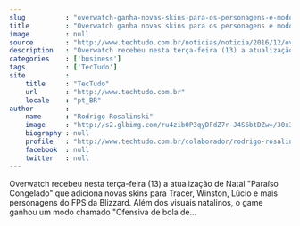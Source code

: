 ```yaml
---
slug          : "overwatch-ganha-novas-skins-para-os-personagens-e-modo-de-bola-de-neve"
title         : "Overwatch ganha novas skins para os personagens e modo de bola de neve"
image         : null
source        : "http://www.techtudo.com.br/noticias/noticia/2016/12/overwatch-ganha-novas-skins-para-os-personagens-e-modo-brigar-na-neve.html"
description   : "Overwatch recebeu nesta terça-feira (13) a atualização de Natal 'Paraíso Congelado' que adiciona novas skins para Tracer, Winston, Lúcio e mais personagens do FPS da Blizzard. Além dos visuais natalinos, o game ganhou um modo chamado 'Ofensiva de bola de..."
categories    : ['business']
tags          : ['TecTudo']
site          :
    title     : "TecTudo"
    url       : "http://www.techtudo.com.br"
    locale    : "pt_BR"
author        :
    name      : "Rodrigo Rosalinski"
    image     : "http://s2.glbimg.com/ru4zib0P3qyDFdZ7r-J4S6btDZw=/30x30/s2.glbimg.com/_BiXLkKtcI2sJR-H8JjelIVzDao=/0x0:336x336/140x140/s.glbimg.com/po/tt2/f/original/2016/11/04/14906833_10211116175249193_6506449643078354732_n.jpg"
    biography : null
    profile   : "http://www.techtudo.com.br/colaborador/rodrigo-rosalinski.html"
    facebook  : null
    twitter   : null
---
```


Overwatch recebeu nesta terça-feira (13) a atualização de Natal "Paraíso Congelado" que adiciona novas skins para Tracer, Winston, Lúcio e mais personagens do FPS da Blizzard. Além dos visuais natalinos, o game ganhou um modo chamado "Ofensiva de bola de...
